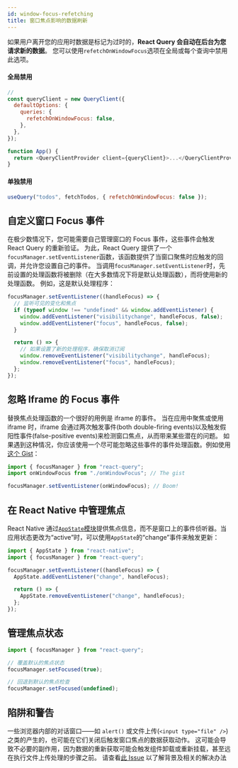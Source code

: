 ```yaml
---
id: window-focus-refetching
title: 窗口焦点影响的数据刷新
---
```


如果用户离开您的应用时数据是标记为过时的，**React Query 会自动在后台为您请求新的数据**。
您可以使用`refetchOnWindowFocus`选项在全局或每个查询中禁用此选项。

#### 全局禁用

```js
//
const queryClient = new QueryClient({
  defaultOptions: {
    queries: {
      refetchOnWindowFocus: false,
    },
  },
});

function App() {
  return <QueryClientProvider client={queryClient}>...</QueryClientProvider>;
}
```

#### 单独禁用

```js
useQuery("todos", fetchTodos, { refetchOnWindowFocus: false });
```

## 自定义窗口 Focus 事件

在极少数情况下，您可能需要自己管理窗口的 Focus 事件，这些事件会触发 React Query 的重新验证。
为此，React Query 提供了一个`focusManager.setEventListener`函数，该函数提供了当窗口聚焦时应触发的回调，并允许您设置自己的事件。
当调用`focusManager.setEventListener`时，先前设置的处理函数将被删除（在大多数情况下将是默认处理函数），而将使用新的处理函数。 例如，这是默认处理程序：

```js
focusManager.setEventListener((handleFocus) => {
  // 监听可见的变化和焦点
  if (typeof window !== "undefined" && window.addEventListener) {
    window.addEventListener("visibilitychange", handleFocus, false);
    window.addEventListener("focus", handleFocus, false);
  }

  return () => {
    // 如果设置了新的处理程序，确保取消订阅
    window.removeEventListener("visibilitychange", handleFocus);
    window.removeEventListener("focus", handleFocus);
  };
});
```

## 忽略 Iframe 的 Focus 事件

替换焦点处理函数的一个很好的用例是 iframe 的事件。
当在应用中聚焦或使用 iframe 时，iframe 会通过两次触发事件(both double-firing events)以及触发假阳性事件(false-positive events)来检测窗口焦点，从而带来某些潜在的问题。
如果遇到这种情况，你应该使用一个尽可能忽略这些事件的事件处理函数。例如使用[这个 Gist](https://gist.github.com/tannerlinsley/1d3a2122332107fcd8c9cc379be10d88)：

```js
import { focusManager } from "react-query";
import onWindowFocus from "./onWindowFocus"; // The gist

focusManager.setEventListener(onWindowFocus); // Boom!
```

## 在 React Native 中管理焦点

React Native 通过[`AppState`模块](https://reactnative.dev/docs/appstate#app-states)提供焦点信息，而不是窗口上的事件侦听器。当应用状态更改为“active”时，可以使用`AppState`的“change”事件来触发更新：

```js
import { AppState } from "react-native";
import { focusManager } from "react-query";

focusManager.setEventListener((handleFocus) => {
  AppState.addEventListener("change", handleFocus);

  return () => {
    AppState.removeEventListener("change", handleFocus);
  };
});
```

## 管理焦点状态

```js
import { focusManager } from "react-query";

// 覆盖默认的焦点状态
focusManager.setFocused(true);

// 回退到默认的焦点检查
focusManager.setFocused(undefined);
```

## 陷阱和警告

一些浏览器内部的对话窗口——如 `alert()` 或文件上传(`<input type="file" />`) 之类的产生的，也可能在它们关闭后触发窗口焦点的数据获取动作。
这可能会导致不必要的副作用，因为数据的重新获取可能会触发组件卸载或重新挂载，甚至远在执行文件上传处理的步骤之前。
请查看[此 Issue](https://github.com/tannerlinsley/react-query/issues/2960) 以了解背景及相关的解决办法
